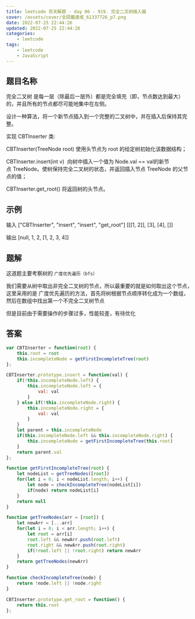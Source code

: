 ```yaml
---
title: leetcode 百天解题 - day 06 - 919. 完全二叉树插入器
cover: /assets/cover/全図鑑達成_61337726_p7.png
date: 2022-07-25 22:44:26
updated: 2022-07-25 22:44:26
categories:
    - leetcode
tags:
    - leetcode
    - JavaScript
---
```

## 题目名称

完全二叉树 是每一层（除最后一层外）都是完全填充（即，节点数达到最大）的，并且所有的节点都尽可能地集中在左侧。

设计一种算法，将一个新节点插入到一个完整的二叉树中，并在插入后保持其完整。

实现 CBTInserter 类:

CBTInserter(TreeNode root) 使用头节点为 root 的给定树初始化该数据结构；

CBTInserter.insert(int v)  向树中插入一个值为 Node.val == val的新节点 TreeNode。使树保持完全二叉树的状态，并返回插入节点 TreeNode 的父节点的值；

CBTInserter.get_root() 将返回树的头节点。

## 示例

输入
["CBTInserter", "insert", "insert", "get_root"]
[[[1, 2]], [3], [4], []]

输出
[null, 1, 2, [1, 2, 3, 4]]

## 题解

这道题主要考察树的 `广度优先遍历（bfs）`

我们需要从树中取出非完全二叉树的节点，所以最重要的就是如何取出这个节点，这里采用的是 广度优先遍历的方法，首先将树根据节点顺序转化成为一个数组，然后在数组中找出第一个不完全二叉树节点

但是目前由于需要操作的步骤过多，性能较差，有待优化


## 答案

~~~js
var CBTInserter = function(root) {
    this.root = root
    this.incompleteNode = getFirstIncompleteTree(root)
};

CBTInserter.prototype.insert = function(val) {
    if(!this.incompleteNode.left) {
        this.incompleteNode.left = {
            val: val
        }
    } else if(!this.incompleteNode.right) {
        this.incompleteNode.right = {
            val: val
        }
    }
    let parent = this.incompleteNode
    if(this.incompleteNode.left && this.incompleteNode.right) {
        this.incompleteNode = getFirstIncompleteTree(this.root)
    }
    return parent.val
};

function getFirstIncompleteTree(root) {
    let nodeList = getTreeNodes([root])
    for(let i = 0; i < nodeList.length; i++) {
        let node = checkIncompleteTree(nodeList[i])
        if(node) return nodeList[i]
    }
    return null
}

function getTreeNodes(arr = [root]) {
    let newArr = [...arr]
    for(let i = 0; i < arr.length; i++) {
        let root = arr[i]
        root.left && newArr.push(root.left)
        root.right && newArr.push(root.right)
        if(!root.left || !root.right) return newArr
    }
    return getTreeNodes(newArr)
}

function checkIncompleteTree(node) {
    return !node.left || !node.right
}

CBTInserter.prototype.get_root = function() {
    return this.root
};
~~~